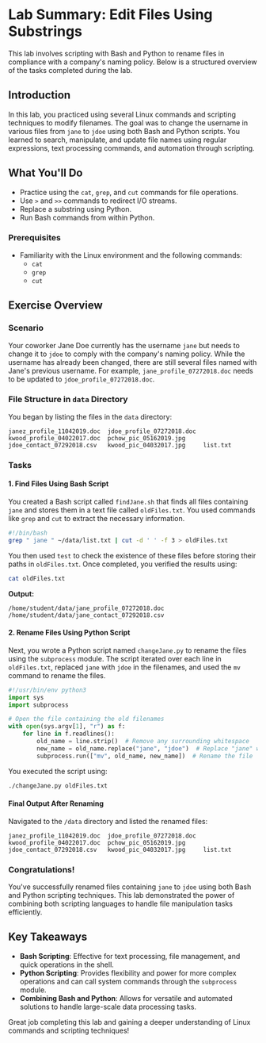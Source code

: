 
# Lab Summary: Edit Files Using Substrings

This lab involves scripting with Bash and Python to rename files in compliance with a company's naming policy. Below is a structured overview of the tasks completed during the lab.

## Introduction
In this lab, you practiced using several Linux commands and scripting techniques to modify filenames. The goal was to change the username in various files from `jane` to `jdoe` using both Bash and Python scripts. You learned to search, manipulate, and update file names using regular expressions, text processing commands, and automation through scripting.

## What You'll Do
- Practice using the `cat`, `grep`, and `cut` commands for file operations.
- Use `>` and `>>` commands to redirect I/O streams.
- Replace a substring using Python.
- Run Bash commands from within Python.

### Prerequisites
- Familiarity with the Linux environment and the following commands:
  - `cat`
  - `grep`
  - `cut`

## Exercise Overview

### Scenario
Your coworker Jane Doe currently has the username `jane` but needs to change it to `jdoe` to comply with the company's naming policy. While the username has already been changed, there are still several files named with Jane's previous username. For example, `jane_profile_07272018.doc` needs to be updated to `jdoe_profile_07272018.doc`.

### File Structure in `data` Directory
You began by listing the files in the `data` directory:

```
janez_profile_11042019.doc  jdoe_profile_07272018.doc  kwood_profile_04022017.doc  pchow_pic_05162019.jpg
jdoe_contact_07292018.csv   kwood_pic_04032017.jpg     list.txt
```

### Tasks
#### 1. Find Files Using Bash Script
You created a Bash script called `findJane.sh` that finds all files containing `jane` and stores them in a text file called `oldFiles.txt`. You used commands like `grep` and `cut` to extract the necessary information.

```bash
#!/bin/bash
grep " jane " ~/data/list.txt | cut -d ' ' -f 3 > oldFiles.txt
```

You then used `test` to check the existence of these files before storing their paths in `oldFiles.txt`. Once completed, you verified the results using:

```bash
cat oldFiles.txt
```

**Output:**
```
/home/student/data/jane_profile_07272018.doc
/home/student/data/jane_contact_07292018.csv
```

#### 2. Rename Files Using Python Script
Next, you wrote a Python script named `changeJane.py` to rename the files using the `subprocess` module. The script iterated over each line in `oldFiles.txt`, replaced `jane` with `jdoe` in the filenames, and used the `mv` command to rename the files.

```python
#!/usr/bin/env python3
import sys
import subprocess

# Open the file containing the old filenames
with open(sys.argv[1], "r") as f:
    for line in f.readlines():
        old_name = line.strip()  # Remove any surrounding whitespace
        new_name = old_name.replace("jane", "jdoe")  # Replace "jane" with "jdoe"
        subprocess.run(["mv", old_name, new_name])  # Rename the file
```

You executed the script using:

```bash
./changeJane.py oldFiles.txt
```

#### Final Output After Renaming
Navigated to the `/data` directory and listed the renamed files:

```
janez_profile_11042019.doc  jdoe_profile_07272018.doc  kwood_profile_04022017.doc  pchow_pic_05162019.jpg
jdoe_contact_07292018.csv   kwood_pic_04032017.jpg     list.txt
```

### Congratulations!
You've successfully renamed files containing `jane` to `jdoe` using both Bash and Python scripting techniques. This lab demonstrated the power of combining both scripting languages to handle file manipulation tasks efficiently.

## Key Takeaways
- **Bash Scripting**: Effective for text processing, file management, and quick operations in the shell.
- **Python Scripting**: Provides flexibility and power for more complex operations and can call system commands through the `subprocess` module.
- **Combining Bash and Python**: Allows for versatile and automated solutions to handle large-scale data processing tasks.

Great job completing this lab and gaining a deeper understanding of Linux commands and scripting techniques!
